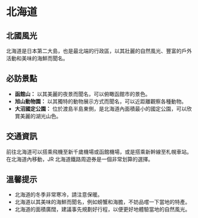 # 北海道

## 北國風光

北海道是日本第二大島，也是最北端的行政區，以其壯麗的自然風光、豐富的戶外活動和美味的海鮮而聞名。

## 必訪景點

- **函館山：** 以其美麗的夜景而聞名，可以俯瞰函館市的景色。
- **旭山動物園：** 以其獨特的動物展示方式而聞名，可以近距離觀察各種動物。
- **大沼國定公園：** 位於渡島半島東側，是北海道內面積最小的國定公園，可以欣賞美麗的湖光山色。

## 交通資訊

前往北海道可以搭乘飛機至新千歲機場或函館機場，或是搭乘新幹線至札幌車站。在北海道內移動，JR 北海道鐵路周遊券是一個非常划算的選擇。

## 溫馨提示

- 北海道的冬季非常寒冷，請注意保暖。
- 北海道以其美味的海鮮而聞名，例如螃蟹和海膽，不妨品嚐一下當地的特產。
- 北海道的面積廣闊，建議事先規劃好行程，以便更好地體驗當地的自然風光。
